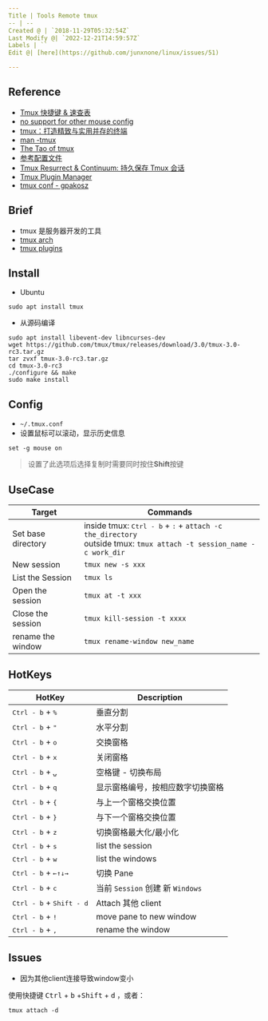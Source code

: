 ```yaml
---
Title | Tools Remote tmux
-- | --
Created @ | `2018-11-29T05:32:54Z`
Last Modify @| `2022-12-21T14:59:57Z`
Labels | ``
Edit @| [here](https://github.com/junxnone/linux/issues/51)

---
```

## Reference
- [Tmux 快捷键 & 速查表](https://blog.csdn.net/xiaxuesong666/article/details/80579945) 
- [no support for other mouse config](https://superuser.com/questions/210125/scroll-shell-output-with-mouse-in-tmux)
- [tmux：打造精致与实用并存的终端](https://segmentfault.com/a/1190000008188987)
- [man -tmux](http://man.openbsd.org/OpenBSD-current/man1/tmux.1)
- [The Tao of tmux](https://leanpub.com/the-tao-of-tmux/read#leanpub-auto-creating-windows)
- [参考配置文件](https://github.com/einverne/dotfiles/blob/master/tmux/.tmux.conf)
- [Tmux Resurrect & Continuum: 持久保存 Tmux 会话](https://linuxtoy.org/archives/tmux-resurrect-and-continuum.html)
- [Tmux Plugin Manager](https://github.com/tmux-plugins/tpm)
- [tmux conf - gpakosz](https://github.com/gpakosz/.tmux)

## Brief
- tmux 是服务器开发的工具
- [tmux arch](./tmux_arch)
- [tmux plugins](./tmux_plugins)

## Install
- Ubuntu
```
sudo apt install tmux
```
- 从源码编译
```
sudo apt install libevent-dev libncurses-dev
wget https://github.com/tmux/tmux/releases/download/3.0/tmux-3.0-rc3.tar.gz
tar zvxf tmux-3.0-rc3.tar.gz
cd tmux-3.0-rc3
./configure && make
sudo make install
```

## Config
- `~/.tmux.conf`
- 设置鼠标可以滚动，显示历史信息
```
set -g mouse on 
```
> 设置了此选项后选择复制时需要同时按住**Shift**按键


## UseCase

Target | Commands
-- | --
Set base directory | inside tmux: <kbd>Ctrl - b</kbd>  + <kbd>:</kbd> + `attach -c the_directory` <br>outside tmux: `tmux attach -t session_name -c work_dir`
New session | `tmux new -s xxx`
List the Session  |  `tmux ls`
Open the session | `tmux at -t xxx`
Close the session | `tmux kill-session -t xxxx`
rename the window | `tmux rename-window new_name`

## HotKeys

HotKey | Description
-- | --
<kbd>Ctrl - b</kbd>  + <kbd>%</kbd> | 垂直分割
<kbd>Ctrl - b</kbd>  + <kbd>"</kbd> | 水平分割
<kbd>Ctrl - b</kbd>  + <kbd>o</kbd> | 交换窗格
<kbd>Ctrl - b</kbd>  + <kbd>x</kbd> | 关闭窗格
<kbd>Ctrl - b</kbd>  + <kbd>⍽</kbd> | 空格键 - 切换布局
<kbd>Ctrl - b</kbd>  + <kbd>q</kbd> | 显示窗格编号，按相应数字切换窗格
<kbd>Ctrl - b</kbd>  + <kbd>{</kbd> | 与上一个窗格交换位置
<kbd>Ctrl - b</kbd>  + <kbd>}</kbd> | 与下一个窗格交换位置
<kbd>Ctrl - b</kbd>  + <kbd>z</kbd> | 切换窗格最大化/最小化
<kbd>Ctrl - b</kbd>  + <kbd>s</kbd> | list the session
<kbd>Ctrl - b</kbd>  + <kbd>w</kbd> | list the windows
<kbd>Ctrl - b</kbd>  + <kbd>←↑↓→</kbd> | 切换 Pane
<kbd>Ctrl - b</kbd>  + <kbd>c</kbd> |  当前 `Session` 创建 新 `Windows` 
<kbd>Ctrl - b</kbd>  + <kbd>Shift - d</kbd>   | Attach 其他 client
<kbd>Ctrl - b</kbd>  + <kbd>!</kbd> | move pane to new window
<kbd>Ctrl - b</kbd>  + <kbd>,</kbd> | rename the  window

## Issues
- 因为其他client连接导致window变小

使用快捷键  <kbd>Ctrl</kbd> + <kbd>b</kbd> +<kbd>Shift</kbd> + <kbd>d</kbd> ，或者：
```
tmux attach -d
```
